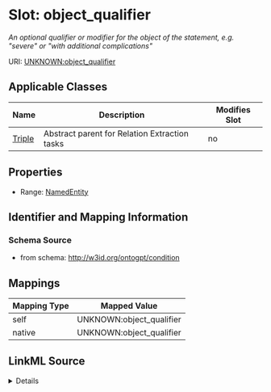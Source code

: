 

# Slot: object_qualifier


_An optional qualifier or modifier for the object of the statement, e.g. "severe" or "with additional complications"_



URI: [UNKNOWN:object_qualifier](UNKNOWN:object_qualifier)



<!-- no inheritance hierarchy -->





## Applicable Classes

| Name | Description | Modifies Slot |
| --- | --- | --- |
| [Triple](Triple.md) | Abstract parent for Relation Extraction tasks |  no  |







## Properties

* Range: [NamedEntity](NamedEntity.md)





## Identifier and Mapping Information







### Schema Source


* from schema: http://w3id.org/ontogpt/condition




## Mappings

| Mapping Type | Mapped Value |
| ---  | ---  |
| self | UNKNOWN:object_qualifier |
| native | UNKNOWN:object_qualifier |




## LinkML Source

<details>
```yaml
name: object_qualifier
description: An optional qualifier or modifier for the object of the statement, e.g.
  "severe" or "with additional complications"
from_schema: http://w3id.org/ontogpt/condition
rank: 1000
alias: object_qualifier
owner: Triple
domain_of:
- Triple
range: NamedEntity

```
</details>